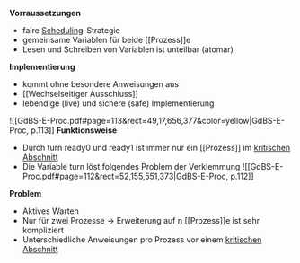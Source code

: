 **Vorraussetzungen**
- faire [Scheduling](Scheduler)-Strategie 
- gemeinsame Variablen für beide [[Prozess]]e 
- Lesen und Schreiben von Variablen ist unteilbar (atomar)

**Implementierung**
- kommt ohne besondere Anweisungen aus
- [[Wechselseitiger Ausschluss]]
- lebendige (live) und sichere (safe) Implementierung

![[GdBS-E-Proc.pdf#page=113&rect=49,17,656,377&color=yellow|GdBS-E-Proc, p.113]]
**Funktionsweise**
- Durch turn ready0 und ready1 ist immer nur ein [[Prozess]] im [kritischen Abschnitt](Kritischer%20Abschnitt) 
- Die Variable turn löst folgendes Problem der Verklemmung
![[GdBS-E-Proc.pdf#page=112&rect=52,155,551,373|GdBS-E-Proc, p.112]]

**Problem**
- Aktives Warten
- Nur für zwei Prozesse -> Erweiterung auf n [[Prozess]]e ist sehr kompliziert
- Unterschiedliche Anweisungen pro Prozess vor einem [kritischen Abschnitt](Kritischer%20Abschnitt) 
